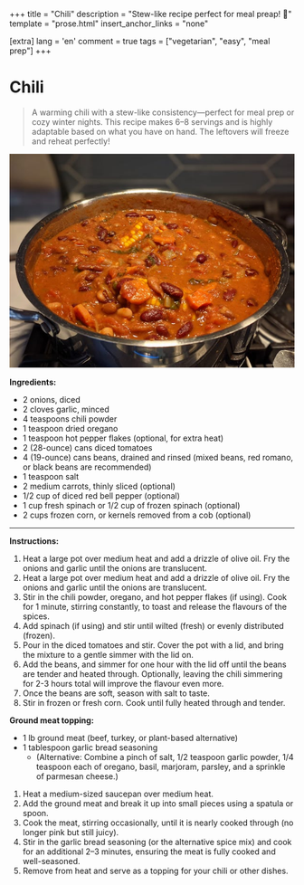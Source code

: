 +++
title = "Chili"
description = "Stew-like recipe perfect for meal preap! 🍛"
template = "prose.html"
insert_anchor_links = "none"

[extra]
lang = 'en'
comment = true
tags = ["vegetarian", "easy", "meal prep"]
+++

# Chili


> A warming chili with a stew-like consistency—perfect for meal prep or cozy winter nights. This recipe makes 6–8 servings and is highly adaptable based on what you have on hand. The leftovers will freeze and reheat perfectly!

![ChiliPot](chili_pic1.jpeg)

**Ingredients:**


- 2 onions, diced
- 2 cloves garlic, minced
- 4 teaspoons chili powder
- 1 teaspoon dried oregano
- 1 teaspoon hot pepper flakes (optional, for extra heat)
- 2 (28-ounce) cans diced tomatoes
- 4 (19-ounce) cans beans, drained and rinsed (mixed beans, red romano, or black beans are recommended)
- 1 teaspoon salt
- 2 medium carrots, thinly sliced (optional)
- 1/2 cup of diced red bell pepper (optional)
- 1 cup fresh spinach or 1/2 cup of frozen spinach (optional)
- 2 cups frozen corn, or kernels removed from a cob (optional)

---

**Instructions:**


1. Heat a large pot over medium heat and add a drizzle of olive oil. Fry the onions and garlic until the onions are translucent.
2. Heat a large pot over medium heat and add a drizzle of olive oil. Fry the onions and garlic until the onions are translucent.
3. Stir in the chili powder, oregano, and hot pepper flakes (if using). Cook for 1 minute, stirring constantly, to toast and release the flavours of the spices.
4. Add spinach (if using) and stir until wilted (fresh) or evenly distributed (frozen).
5. Pour in the diced tomatoes and stir. Cover the pot with a lid, and bring the mixture to a gentle simmer with the lid on.
6. Add the beans, and simmer for one hour with the lid off until the beans are tender and heated through. Optionally, leaving the chili simmering for 2-3 hours total will improve the flavour even more.
7. Once the beans are soft, season with salt to taste.
8. Stir in frozen or fresh corn. Cook until fully heated through and tender.


**Ground meat topping:**


- 1 lb ground meat (beef, turkey, or plant-based alternative)
- 1 tablespoon garlic bread seasoning
	- (Alternative: Combine a pinch of salt, 1/2 teaspoon garlic powder, 1/4 teaspoon each of oregano, basil, marjoram, parsley, and a sprinkle of parmesan cheese.)


1. Heat a medium-sized saucepan over medium heat.
2. Add the ground meat and break it up into small pieces using a spatula or spoon.
3. Cook the meat, stirring occasionally, until it is nearly cooked through (no longer pink but still juicy).
4. Stir in the garlic bread seasoning (or the alternative spice mix) and cook for an additional 2–3 minutes, ensuring the meat is fully cooked and well-seasoned.
5. Remove from heat and serve as a topping for your chili or other dishes.

